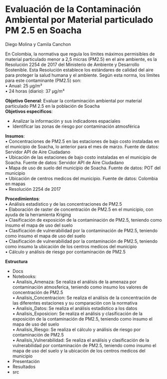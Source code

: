# Evaluación de la Contaminación Ambiental por  Material particulado PM 2.5 en Soacha
  

Diego Molina y Camila Canchon   

En Colombia, la normativa que regula los límites máximos permisibles de material particulado menor a 2,5 micras (PM2.5) en el aire ambiente, es la Resolución 2254 de 2017 del Ministerio de Ambiente y Desarrollo Sostenible. Esta Resolución establece los estándares de calidad del aire para proteger la salud humana y el ambiente.
Según esta norma, los límites para este contaminante (PM2.5) son:   
•	Anual: 25 µg/m³    
•	24 horas (diario): 37 µg/m³

**Objetivo General**: Evaluar la contaminación ambiental por  material particulado PM 2.5 en la población de Soacha   
**Objetivos especificos**:   
* Analizar la información y sus indicadores espaciales
* Identificar las zonas de riesgo por contaminación atmosférica

**Insumos**:    
•	Concentraciones de PM2.5 en las estaciones de bajo costo instaladas en el municipio de Soacha, lo anterior para el mes de marzo. Fuente de datos: Servidor API de Aire Ciudadano      
•	Ubicación de las estaciones de bajo costo instaladas en el municipio de Soacha. Fuente de datos: Servidor API de Aire Ciudadano    
•	Mapa de uso de suelo del municipio de Soacha. Fuente de datos: POT del municipio     
•	Ubicación de centros medicos del municipio. Fuente de datos: Colombia en mapas   
•	Resolución 2254 de 2017

**Procedimientos**:   
•	Análisis estadistico y de las concentraciones de PM2.5   
•	Elaboración de raster de concentración de PM2.5 en el municipio, con ayuda de la herramienta Kriging   
•	Clasificación de exposición de la contaminación de PM2.5, teniendo como insumo el mapa de uso del suelo    
•	Clasificación de vulnerabilidad por la contaminación de PM2.5, teniendo como insumo el mapa de uso del suelo   
•	Clasificación de vulnerabilidad por la contaminación de PM2.5, teniendo como insumo la ubicación de los centros medicos del municipio      
•	Cálculo y análisis de riesgo por contaminación de PM2.5   

**Estructura**
- Docs   
- Notebooks:   
•	Analisis_Amenaza: Se realiza el análisis de la amenaza por contaminación atmosferica, teniendo como insumo los valores de concentración de PM2.5    
•	Analisis_Concentracion: Se realiza el análisis de la concentración de las diferentes estaciones y su comparación con la normativa    
•	Analisis_Datos: Se realiza el análisis estadistico a los datos   
•	Analisis_Exposicion: Se realiza el análisis y clasificación de la exposición de la contaminación de PM2.5, teniendo como insumo el mapa de uso del suelo    
•	Analisis_Riesgo: Se realiza el cálculo y análisis de riesgo por contaminación de PM2.5    
•	Analisis_Vulnerabilidad: Se realiza el análisis y clasificación de la vulnerabilidad por contaminación de PM2.5, teniendo como insumo el mapa de uso del suelo y la ubicación de los centros medicos del municipio          
- Presentación   
- Resultados   
- src


